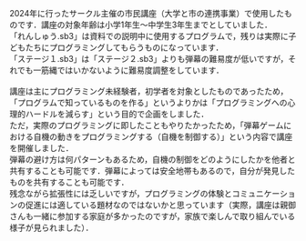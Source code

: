 2024年に行ったサークル主催の市民講座（大学と市の連携事業）で使用したものです．講座の対象年齢は小学1年生～中学生3年生までとしていました．<br>
「れんしゅう.sb3」は資料での説明中に使用するプログラムで，残りは実際に子どもたちにプログラミングしてもらうものになっています．<br>
「ステージ１.sb3」は「ステージ２.sb3」よりも弾幕の難易度が低いですが，それでも一筋縄ではいかないように難易度調整をしています．<br>
<br>
講座は主にプログラミング未経験者，初学者を対象としたものであったため，「プログラムで知っているものを作る」というよりかは「プログラミングへの心理的ハードルを減らす」という目的で企画をしました．<br>
ただ，実際のプログラミングに即したこともやりたかったため，「弾幕ゲームにおける自機の動きをプログラミングする（自機を制御する）」という内容で講座を開催しました．<br>
弾幕の避け方は何パターンもあるため，自機の制御をどのようにしたかを他者と共有することも可能です．弾幕によっては安全地帯もあるので，自分が発見したものを共有することも可能です．<br>
残念ながら拡張性には乏しいですが，プログラミングの体験とコミュニケーションの促進には適している題材なのではないかと思っています（実際，講座は親御さんも一緒に参加する家庭が多かったのですが，家族で楽しんで取り組んでいる様子が見られました）．